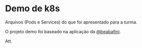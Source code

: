 # Demo de k8s

Arquivos (Pods e Services) do que foi apresentado para a turma.

O projeto demo foi baseado na aplicação da [@beabafini](https://github.com/beabafini).

Att.
